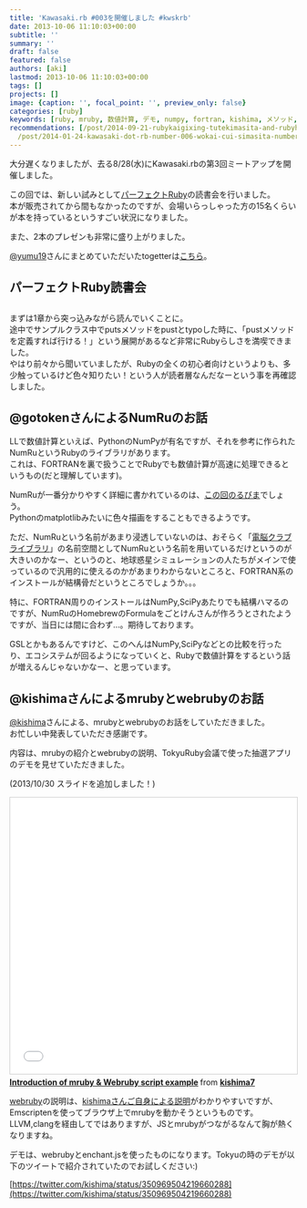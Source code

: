```yaml
---
title: 'Kawasaki.rb #003を開催しました #kwskrb'
date: 2013-10-06 11:10:03+00:00
subtitle: ''
summary: ''
draft: false
featured: false
authors: [aki]
lastmod: 2013-10-06 11:10:03+00:00
tags: []
projects: []
image: {caption: '', focal_point: '', preview_only: false}
categories: [ruby]
keywords: [ruby, mruby, 数値計算, デモ, numpy, fortran, kishima, メソッド, scipy, js]
recommendations: [/post/2014-09-21-rubykaigixing-tutekimasita-and-rubyhirobade-shen-nai-chuan-rubyhui-yi-01-gao-zhi-ltsitekimasita-number-rubykaigi-number-rubyhiroba-number-kana01/,
  /post/2014-01-24-kawasaki-dot-rb-number-006-wokai-cui-simasita-number-kwskrb/, /post/2013-08-03-kawasaki-dot-rb-number-002-kai-cui-simasita-number-kwskrb/]
---
```

大分遅くなりましたが、去る8/28(水)にKawasaki.rbの第3回ミートアップを開催しました。

この回では、新しい試みとして[パーフェクトRuby](http://gihyo.jp/book/2013/978-4-7741-5879-2?ard=1381056613)の読書会を行いました。  
本が販売されてから間もなかったのですが、会場いらっしゃった方の15名くらいが本を持っているというすごい状況になりました。

また、2本のプレゼンも非常に盛り上がりました。

[@yumu19](https://twitter.com/yumu19)さんにまとめていただいたtogetterは[こちら](http://togetter.com/li/555597)。

## パーフェクトRuby読書会

## 
まずは1章から突っ込みながら読んでいくことに。  
途中でサンプルクラス中でputsメソッドをpustとtypoした時に、「pustメソッドを定義すれば行ける！」という展開があるなど非常にRubyらしさを満喫できました。  
やはり前々から聞いていましたが、Rubyの全くの初心者向けというよりも、多少触っているけど色々知りたい！という人が読者層なんだなーという事を再確認しました。
## 

## @gotokenさんによるNumRuのお話
LLで数値計算といえば、PythonのNumPyが有名ですが、それを参考に作られたNumRuというRubyのライブラリがあります。  
これは、FORTRANを裏で扱うことでRubyでも数値計算が高速に処理できるというもの(だと理解しています)。

NumRuが一番分かりやすく詳細に書かれているのは、[この回のるびま](http://magazine.rubyist.net/?0006-RLR)でしょう。  
Pythonのmatplotlibみたいに色々描画をすることもできるようです。

ただ、NumRuという名前があまり浸透していないのは、おそらく「[電脳クラブライブラリ](http://www.gfd-dennou.org/arch/dcl/)」の名前空間としてNumRuという名前を用いているだけというのが大きいのかなー、というのと、地球惑星シミュレーションの人たちがメインで使っているので汎用的に使えるのかがあまりわからないところと、FORTRAN系のインストールが結構骨だというところでしょうか。。。

特に、FORTRAN周りのインストールはNumPy,SciPyあたりでも結構ハマるのですが、NumRuのHomebrewのFormulaをごとけんさんが作ろうとされたようですが、当日には間に合わず...。期待しております。

GSLとかもあるんですけど、このへんはNumPy,SciPyなどとの比較を行ったり、エコシステムが回るようになっていくと、Rubyで数値計算をするという話が増えるんじゃないかなー、と思っています。

## @kishimaさんによるmrubyとwebrubyのお話
[@kishima](https://twitter.com/kishima)さんによる、mrubyとwebrubyのお話をしていただきました。  
お忙しい中発表していただき感謝です。

内容は、mrubyの紹介とwebrubyの説明、TokyuRuby会議で使った抽選アプリのデモを見せていただきました。

(2013/10/30 スライドを追加しました！)

<iframe src="//www.slideshare.net/slideshow/embed_code/key/5tRaZhfuS37pio" width="595" height="485" frameborder="0" marginwidth="0" marginheight="0" scrolling="no" style="border:1px solid #CCC; border-width:1px; margin-bottom:5px; max-width: 100%;" allowfullscreen> </iframe> <div style="margin-bottom:5px"> <strong> <a href="//www.slideshare.net/kishima7/mruby-kishima" title="Introduction of mruby &amp; Webruby script example" target="_blank">Introduction of mruby &amp; Webruby script example</a> </strong> from <strong><a href="//www.slideshare.net/kishima7" target="_blank">kishima7</a></strong> </div>

[webruby](https://github.com/xxuejie/webruby)の説明は、[kishimaさんご自身による説明](http://d.hatena.ne.jp/machaut/20130624/1372089582)がわかりやすいですが、Emscriptenを使ってブラウザ上でmrubyを動かそうというものです。  
LLVM,clangを経由してではありますが、JSとmrubyがつながるなんて胸が熱くなりますね。

デモは、webrubyとenchant.jsを使ったものになります。Tokyuの時のデモが以下のツイートで紹介されていたのでお試しください:)

[https://twitter.com/kishima/status/350969504219660288](https://twitter.com/kishima/status/350969504219660288)


